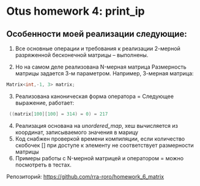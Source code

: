 # Otus homework 4: print_ip 
## Особенности моей реализации следующие:
1)	Все основные операции и требования к реализации 2-мерной разряженной бесконечной матрицы – выполнены.

2)	Но на самом деле реализована N-мерная матрица
    Размерность матрицы задается 3-м параметром. Например, 3-мерная матрица:

```cpp
Matrix<int,-1, 3> matrix;
```

3)	Реализована каноническая форма оператора =
    Следующее выражение, работает:

```cpp
 ((matrix[100][100] = 314) = 0) = 217
```

4)	Реализация основана на *unordered_map*, хеш вычисляется из координат, записываемого значения в марицу
5)	Код снабжен проверкой времени компиляции, если количество скобочек [] при доступе к элементу не соответствует размерности матрицы
6)  Примеры работы с N-мерной матрицей и оператором = можно посмотреть в тестах.

Репозиторий: https://github.com/rra-roro/homework_6_matrix

